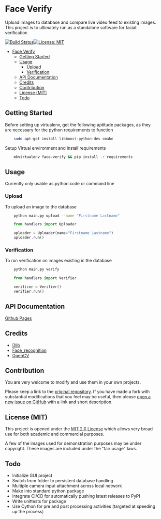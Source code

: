 # Face Verify

Upload images to database and compare live video feed to existing images.
This project is to ultimately run as a standalone software for facial verification

[![Build Status](https://travis-ci.org/deven96/face_verify.svg?branch=master)](https://travis-ci.com/deven96/face_verify)[![License: MIT](https://img.shields.io/badge/License-MIT-yellow.svg)](https://opensource.org/licenses/MIT)

- [Face Verify](#face-verify)
  - [Getting Started](#getting-started)
  - [Usage](#usage)
    - [Upload](#upload)
    - [Verification](#verification)
  - [API Documentation](#api-documentation)
  - [Credits](#credits)
  - [Contribution](#contribution)
  - [License (MIT)](#license-mit)
  - [Todo](#todo)

## Getting Started

Before setting up virtualenv, get the following aptitude packages, as they are necessary for the python requirements to function

```bash
    sudo apt-get install libboost-python-dev cmake
```

Setup Virtual environment and install requirements

```bash
    mkvirtualenv face-verify && pip install -r requirements
```

## Usage

Currently only usable as python code or command line

### Upload

To upload an image to the database

```bash
    python main.py upload --name "Firstname Lastname"
```

```python
    from handlers import Uploader

    uploader = Uploader(name="Firstname Lastname")
    uploader.run()
```

### Verification

To run verification on images existing in the database

```bash
    python main.py verify
```

```python
    from handlers import Verifier

    verifiier = Verifier()
    verifier.run()
```

## API Documentation

[Github Pages](https://deven96.github.io/face_verify)

## Credits

- [Dlib](https://dlib.net)
- [Face_recognition](https://face-recognition.readthedocs.io/en/latest/face_recognition.html)
- [OpenCV](https://opencv-python-tutroals.readthedocs.io/en/latest/)

## Contribution

You are very welcome to modify and use them in your own projects.

Please keep a link to the [original repository](https://github.com/deven96/face_verify). If you have made a fork with substantial modifications that you feel may be useful, then please [open a new issue on GitHub](https://github.com/deven96/face_verify/issues) with a link and short description.

## License (MIT)

This project is opened under the [MIT 2.0 License](LICENSE) which allows very broad use for both academic and commercial purposes.

A few of the images used for demonstration purposes may be under copyright. These images are included under the "fair usage" laws.

## Todo

- Initialize GUI project
- Switch from folder to persistent database handling
- Multiple camera input attachment across local network
- Make into standard python package
- Integrate CI/CD for automatically pushing latest releases to PyPI
- Write unittests for package
- Use Cython for pre and post processing activities (targeted at speeding up the process)